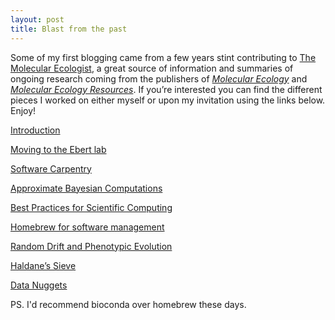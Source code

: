 ```yaml
---
layout: post
title: Blast from the past
---
```



Some of my first blogging came from a few years stint contributing to [The Molecular Ecologist](https://www.molecularecologist.com/), a great source of information and summaries of ongoing research coming from the publishers of [*Molecular Ecology*](https://onlinelibrary.wiley.com/journal/1365294x) and [*Molecular Ecology Resources*](https://onlinelibrary.wiley.com/journal/17550998).  If you’re interested you can find the different pieces I worked on either myself or upon my invitation using the links below. Enjoy!

[Introduction](https://www.molecularecologist.com/2012/09/10/new-to-the-blog-peter-fields/)

[Moving to the Ebert lab](https://www.molecularecologist.com/2013/10/22/molecular-ecology-views-metapopulation-dynamics-from-lab-flasks-to-tidal-pools/)

[Software Carpentry](https://www.molecularecologist.com/2013/09/24/scientific-computing-doesnt-have-to-hurt/)

[Approximate Bayesian Computations](https://www.molecularecologist.com/2012/09/10/approximate-bayesian-computation-without-the-wait/)

[Best Practices for Scientific Computing](https://www.molecularecologist.com/2012/10/09/best-practices-for-scientific-computingand-molecular-ecology/)

[Homebrew for software management](https://www.molecularecologist.com/2013/09/09/analytical-software-management-for-your-mac-homebrew-to-the-rescue/) 

[Random Drift and Phenotypic Evolution](https://www.molecularecologist.com/2013/10/15/random-drift-and-phenotypic-evolution/)

[Haldane’s Sieve](https://www.molecularecologist.com/2014/10/30/haldanes-sieve/)

[Data Nuggets](https://www.molecularecologist.com/2014/12/10/increase-your-broader-impacts-with-data-nuggets/)

PS. I'd recommend bioconda over homebrew these days.